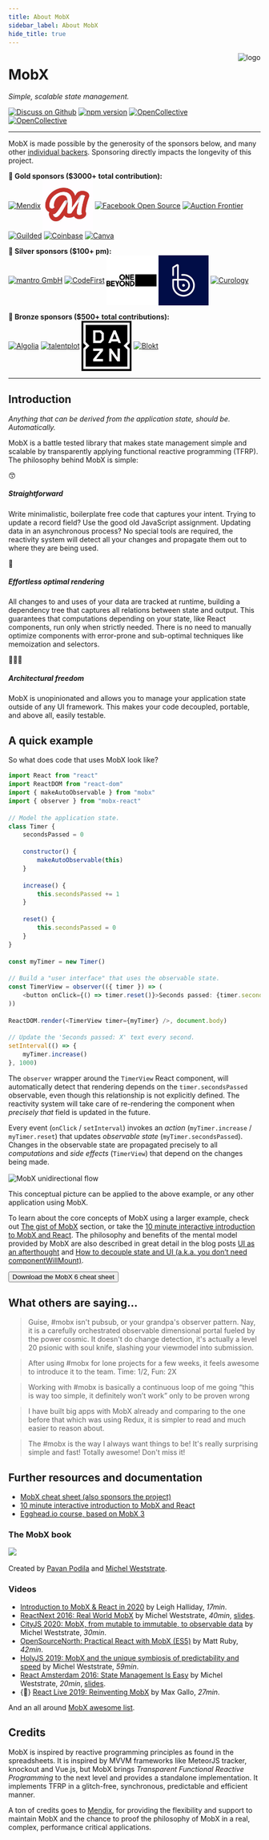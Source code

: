 ```yaml
---
title: About MobX
sidebar_label: About MobX
hide_title: true
---
```


<img src="assets/mobx.png" alt="logo" height="120" align="right" />

# MobX

_Simple, scalable state management._

[![Discuss on Github](https://img.shields.io/badge/discuss%20on-GitHub-orange)](https://github.com/mobxjs/mobx/discussions)
[![npm version](https://badge.fury.io/js/mobx.svg)](https://badge.fury.io/js/mobx)
[![OpenCollective](https://opencollective.com/mobx/backers/badge.svg)](backers-sponsors.md#backers)
[![OpenCollective](https://opencollective.com/mobx/sponsors/badge.svg)](backers-sponsors.md#sponsors)

---

MobX is made possible by the generosity of the sponsors below, and many other [individual backers](backers-sponsors.md#backers). Sponsoring directly impacts the longevity of this project.

**🥇 Gold sponsors (\$3000+ total contribution):** <br/>
<a href="https://mendix.com/"><img src="assets/mendix-logo.png" align="center" width="100" title="Mendix" alt="Mendix" /></a>
<a href="https://frontendmasters.com/"><img src="assets/frontendmasters.jpg" align="center" width="100" title="Frontend Masters" alt="Frontend Masters"></a>
<a href="https://opensource.facebook.com/"><img src="assets/fbos.jpeg" align="center" width="100" title="Facebook Open Source" alt="Facebook Open Source" /></a>
<a href="http://auctionfrontier.com/"><img src="assets/auctionfrontier.jpeg" align="center" width="100" title="Auction Frontier" alt="Auction Frontier"></a>
<a href="https://www.guilded.gg/"><img src="assets/guilded.jpg" align="center" width="100" title="Guilded" alt="Guilded" /></a>
<a href="https://coinbase.com/"><img src="assets/coinbase.jpeg" align="center" width="100" title="Coinbase" alt="Coinbase" /></a>
<a href="https://www.canva.com/"><img src="assets/canva.png" align="center" width="100" title="Canva" alt="Canva" /></a>

**🥈 Silver sponsors (\$100+ pm):**<br/>
<a href="https://mantro.net/jobs/warlock"><img src="assets/mantro.png" align="center" width="100" title="mantro GmbH" alt="mantro GmbH"></a>
<a href="https://www.codefirst.co.uk/"><img src="assets/codefirst.png" align="center" width="100" title="CodeFirst" alt="CodeFirst"/></a>
<a href="https://www.dcslsoftware.com/"><img src="assets/dcsl.png" align="center" width="100" title="DCSL Software" alt="DCSL Software"/></a>
<a href="https://www.bugsnag.com/platforms/react-error-reporting?utm_source=MobX&utm_medium=Website&utm_content=open-source&utm_campaign=2019-community&utm_term=20190913"><img src="assets/bugsnag.jpg" align="center" width="100" title="Bugsnag" alt="Bugsnag"/></a>
<a href="https://curology.com/blog/tech"><img src="assets/curology.png" align="center" width="100" title="Curology" alt="Curology"/></a>

**🥉 Bronze sponsors (\$500+ total contributions):**<br/>
<a href="https://www.algolia.com/"><img src="assets/algolia.jpg" align="center" width="100" title="Algolia" alt="Algolia" /></a>
<a href="https://talentplot.com/"><img src="assets/talentplot.png" align="center" width="100" title="talentplot" alt="talentplot"></a>
<a href="https://careers.dazn.com/"><img src="assets/dazn.png" align="center" width="100" title="DAZN" alt="DAZN"></a>
<a href="https://blokt.com/"><img src="assets/blokt.jpg" align="center" width="100" title="Blokt" alt="Blokt"/></a>

---

## Introduction

_Anything that can be derived from the application state, should be. Automatically._

MobX is a battle tested library that makes state management simple and scalable by transparently applying functional reactive programming (TFRP).
The philosophy behind MobX is simple:

<div class="benefits">
    <div>
        <div class="pic">😙</div>
        <div>
            <h5>Straightforward</h5>
            <p>Write minimalistic, boilerplate free code that captures your intent.
            Trying to update a record field? Use the good old JavaScript assignment.
            Updating data in an asynchronous process? No special tools are required, the reactivity system will detect all your changes and propagate them out to where they are being used.
            </p>
        </div>
    </div>
    <div>
        <div class="pic">🚅</div>
        <div>
            <h5>Effortless optimal rendering</h5>
            <p>
                All changes to and uses of your data are tracked at runtime, building a dependency tree that captures all relations between state and output.
                This guarantees that computations depending on your state, like React components, run only when strictly needed.
                There is no need to manually optimize components with error-prone and sub-optimal techniques like memoization and selectors.
            </p>
        </div>
    </div>
    <div>
        <div class="pic">🤹🏻‍♂️</div>
        <div>
            <h5>Architectural freedom</h5>
            <p>
                MobX is unopinionated and allows you to manage your application state outside of any UI framework.
                This makes your code decoupled, portable, and above all, easily testable.
            </p>
        </div>
    </div>
</div>

## A quick example

So what does code that uses MobX look like?

```javascript
import React from "react"
import ReactDOM from "react-dom"
import { makeAutoObservable } from "mobx"
import { observer } from "mobx-react"

// Model the application state.
class Timer {
    secondsPassed = 0

    constructor() {
        makeAutoObservable(this)
    }

    increase() {
        this.secondsPassed += 1
    }

    reset() {
        this.secondsPassed = 0
    }
}

const myTimer = new Timer()

// Build a "user interface" that uses the observable state.
const TimerView = observer(({ timer }) => (
    <button onClick={() => timer.reset()}>Seconds passed: {timer.secondsPassed}</button>
))

ReactDOM.render(<TimerView timer={myTimer} />, document.body)

// Update the 'Seconds passed: X' text every second.
setInterval(() => {
    myTimer.increase()
}, 1000)
```

The `observer` wrapper around the `TimerView` React component, will automatically detect that rendering
depends on the `timer.secondsPassed` observable, even though this relationship is not explicitly defined. The reactivity system will take care of re-rendering the component when _precisely that_ field is updated in the future.

Every event (`onClick` / `setInterval`) invokes an _action_ (`myTimer.increase` / `myTimer.reset`) that updates _observable state_ (`myTimer.secondsPassed`).
Changes in the observable state are propagated precisely to all _computations_ and _side effects_ (`TimerView`) that depend on the changes being made.

<img alt="MobX unidirectional flow" src="assets/flow2.png" align="center" />

This conceptual picture can be applied to the above example, or any other application using MobX.

To learn about the core concepts of MobX using a larger example, check out [The gist of MobX](the-gist-of-mobx.md) section, or take the [10 minute interactive introduction to MobX and React](https://mobx.js.org/getting-started).
The philosophy and benefits of the mental model provided by MobX are also described in great detail in the blog posts [UI as an afterthought](https://michel.codes/blogs/ui-as-an-afterthought) and [How to decouple state and UI (a.k.a. you don’t need componentWillMount)](https://hackernoon.com/how-to-decouple-state-and-ui-a-k-a-you-dont-need-componentwillmount-cc90b787aa37).

<div class="cheat"><a href="https://gum.co/fSocU"><button title="Download the MobX 6 cheat sheet and sponsor the project">Download the MobX 6 cheat sheet</button></a></div>

## What others are saying...

> Guise, #mobx isn't pubsub, or your grandpa's observer pattern. Nay, it is a carefully orchestrated observable dimensional portal fueled by the power cosmic. It doesn't do change detection, it's actually a level 20 psionic with soul knife, slashing your viewmodel into submission.

> After using #mobx for lone projects for a few weeks, it feels awesome to introduce it to the team. Time: 1/2, Fun: 2X

> Working with #mobx is basically a continuous loop of me going “this is way too simple, it definitely won’t work” only to be proven wrong

> I have built big apps with MobX already and comparing to the one before that which was using Redux, it is simpler to read and much easier to reason about.

> The #mobx is the way I always want things to be! It's really surprising simple and fast! Totally awesome! Don't miss it!

## Further resources and documentation

-   [MobX cheat sheet (also sponsors the project)](https://gum.co/fSocU)
-   [10 minute interactive introduction to MobX and React](https://mobx.js.org/getting-started)
-   [Egghead.io course, based on MobX 3](https://egghead.io/courses/manage-complex-state-in-react-apps-with-mobx)

### The MobX book

[<img src="assets/book.jpg" height="80px"/> ](https://books.google.nl/books?id=ALFmDwAAQBAJ&pg=PP1&lpg=PP1&dq=michel+weststrate+mobx+quick+start+guide:+supercharge+the+client+state+in+your+react+apps+with+mobx&source=bl&ots=D460fxti0F&sig=ivDGTxsPNwlOjLHrpKF1nweZFl8&hl=nl&sa=X&ved=2ahUKEwiwl8XO--ncAhWPmbQKHWOYBqIQ6AEwAnoECAkQAQ#v=onepage&q=michel%20weststrate%20mobx%20quick%20start%20guide%3A%20supercharge%20the%20client%20state%20in%20your%20react%20apps%20with%20mobx&f=false)

Created by [Pavan Podila](https://twitter.com/pavanpodila) and [Michel Weststrate](https://twitter.com/mweststrate).

### Videos

-   [Introduction to MobX & React in 2020](https://www.youtube.com/watch?v=pnhIJA64ByY) by Leigh Halliday, _17min_.
-   [ReactNext 2016: Real World MobX](https://www.youtube.com/watch?v=Aws40KOx90U) by Michel Weststrate, _40min_, [slides](https://docs.google.com/presentation/d/1DrI6Hc2xIPTLBkfNH8YczOcPXQTOaCIcDESdyVfG_bE/edit?usp=sharing).
-   [CityJS 2020: MobX, from mutable to immutable, to observable data](https://youtu.be/sP7dtZm_Wx0?t=27050) by Michel Weststrate, _30min_.
-   [OpenSourceNorth: Practical React with MobX (ES5)](https://www.youtube.com/watch?v=XGwuM_u7UeQ) by Matt Ruby, _42min_.
-   [HolyJS 2019: MobX and the unique symbiosis of predictability and speed](https://www.youtube.com/watch?v=NBYbBbjZeX4&list=PL8sJahqnzh8JJD7xahG5zXkjfM5GOgcPA&index=21&t=0s) by Michel Weststrate, _59min_.
-   [React Amsterdam 2016: State Management Is Easy](https://www.youtube.com/watch?v=ApmSsu3qnf0&feature=youtu.be) by Michel Weststrate, _20min_, [slides](https://speakerdeck.com/mweststrate/state-management-is-easy-introduction-to-mobx).
-   {🚀} [React Live 2019: Reinventing MobX](https://www.youtube.com/watch?v=P_WqKZxpX8g) by Max Gallo, _27min_.

And an all around [MobX awesome list](https://github.com/mobxjs/awesome-mobx#awesome-mobx).

## Credits

MobX is inspired by reactive programming principles as found in the spreadsheets. It is inspired by MVVM frameworks like MeteorJS tracker, knockout and Vue.js, but MobX brings _Transparent Functional Reactive Programming_ to the next level and provides a standalone implementation. It implements TFRP in a glitch-free, synchronous, predictable and efficient manner.

A ton of credits goes to [Mendix](https://github.com/mendix), for providing the flexibility and support to maintain MobX and the chance to proof the philosophy of MobX in a real, complex, performance critical applications.
